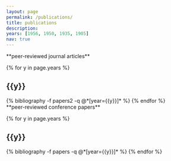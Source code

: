 ```yaml
---
layout: page
permalink: /publications/
title: publications
description:
years: [1956, 1950, 1935, 1905]
nav: true
---
```


<div markdown="1">
   **peer-reviewed journal articles**
</div>

<div class="publications">

{% for y in page.years %}
  <h2 class="year">{{y}}</h2>
  {% bibliography -f papers2 -q @*[year={{y}}]* %}
{% endfor %}

</div>

<div markdown="1">
   **peer-reviewed conference papers**
</div>

<div class="publications">

{% for y in page.years %}
  <h2 class="year">{{y}}</h2>
  {% bibliography -f papers -q @*[year={{y}}]* %}
{% endfor %}

</div>
